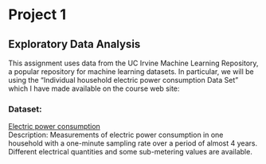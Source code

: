 # Project 1
## Exploratory Data Analysis

This assignment uses data from the UC Irvine Machine Learning Repository, a popular repository for machine learning datasets. In particular, we will be using the “Individual household electric power consumption Data Set” which I have made available on the course web site:

### Dataset:
[Electric power consumption](https://d396qusza40orc.cloudfront.net/exdata%2Fdata%2Fhousehold_power_consumption.zip)
</br>Description: Measurements of electric power consumption in one household with a one-minute sampling rate over a period of almost 4 years. Different electrical quantities and some sub-metering values are available.
